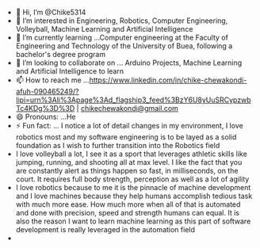 - 👋 Hi, I’m @Chike5314
- 👀 I’m interested in Engineering, Robotics, Computer Engineering, Volleyball, Machine Learning and Artificial Intelligence
- 🌱 I’m currently learning ...Computer engineering at the Faculty of Engineering and Technology of the University of Buea, following a bachelor's degree program
- 💞️ I’m looking to collaborate on ... Arduino Projects, Machine Learning and Artificial Intelligence to learn
- 📫 How to reach me ...https://www.linkedin.com/in/chike-chewakondi-afuh-090465249/?lipi=urn%3Ali%3Apage%3Ad_flagship3_feed%3BzY6U8yUuSRCypzwbTc4KDg%3D%3D | chikechewakondi@gmail.com
- 😄 Pronouns: ...He
- ⚡ Fun fact: ... I notice a lot of detail changes in my environment, I love robotics most and my software engineering is to be layed as a solid foundation as I wish to further transition into the Robotics field
- I love volleyball a lot, I see it as a sport that leverages athletic skills like jumping, running, and shooting all at max level. I like the fact that you are constantly alert as things happen so fast, in milliseconds, on the court. It requires full body strength, perception
   as well as a lot of agility
- I love robotics because to me it is the pinnacle of machine development and I love machines because they help humans accomplish tedious task with much more ease. How much more when all of that is automated and done with precision, speed and strength humans can equal.
  It is also the reason I want to learn machine learning as this part of software development is really leveraged in the automation field
- 

<!---
Chike5314/Chike5314 is a ✨ special ✨ repository because its `README.md` (this file) appears on your GitHub profile.
You can click the Preview link to take a look at your changes.
--->
